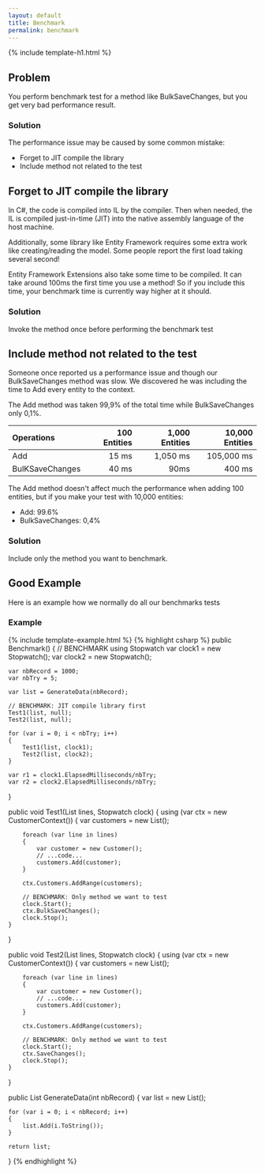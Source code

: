 ```yaml
---
layout: default
title: Benchmark
permalink: benchmark
---
```


{% include template-h1.html %}

## Problem
You perform benchmark test for a method like BulkSaveChanges, but you get very bad performance result.

### Solution
The performance issue may be caused by some common mistake:

- Forget to JIT compile the library
- Include method not related to the test



## Forget to JIT compile the library
In C#, the code is compiled into IL by the compiler. Then when needed, the IL is compiled just-in-time (JIT) into the native assembly language of the host machine.

Additionally, some library like Entity Framework requires some extra work like creating/reading the model. Some people report the first load taking several second!

Entity Framework Extensions also take some time to be compiled. It can take around 100ms the first time you use a method! So if you include this time, your benchmark time is currently way higher at it should.

### Solution
Invoke the method once before performing the benchmark test

## Include method not related to the test
Someone once reported us a performance issue and though our BulkSaveChanges method was slow. We discovered he was including the time to Add every entity to the context.

The Add method was taken 99,9% of the total time while BulkSaveChanges only 0,1%.


| Operations | 100 Entities | 1,000 Entities | 10,000 Entities |
| :--------- | -----------: | -------------: | --------------: |
| Add             | 15 ms        | 1,050 ms       | 105,000 ms      |
| BulKSaveChanges | 40 ms        | 90ms           | 400 ms     |


The Add method doesn't affect much the performance when adding 100 entities, but if you make your test with 10,000 entities:
 - Add: 99.6%
 - BulkSaveChanges: 0,4%

### Solution
Include only the method you want to benchmark.

## Good Example
Here is an example how we normally do all our benchmarks tests

### Example
{% include template-example.html %} 
{% highlight csharp %}
public Benchmark()
{
    // BENCHMARK using Stopwatch
    var clock1 = new Stopwatch();
    var clock2 = new Stopwatch();

    var nbRecord = 1000;
    var nbTry = 5;

    var list = GenerateData(nbRecord);

    // BENCHMARK: JIT compile library first
    Test1(list, null);
    Test2(list, null);
    
    for (var i = 0; i < nbTry; i++)
    {
        Test1(list, clock1);
        Test2(list, clock2);
    }

    var r1 = clock1.ElapsedMilliseconds/nbTry;
    var r2 = clock2.ElapsedMilliseconds/nbTry;
}

public void Test1(List<string> lines, Stopwatch clock)
{
    using (var ctx = new CustomerContext())
    {
        var customers = new List<Customer>();

        foreach (var line in lines)
        {
            var customer = new Customer();
            // ...code...
            customers.Add(customer);
        }

        ctx.Customers.AddRange(customers);

        // BENCHMARK: Only method we want to test
        clock.Start();
        ctx.BulkSaveChanges();
        clock.Stop();
    }
}

public void Test2(List<string> lines, Stopwatch clock)
{
    using (var ctx = new CustomerContext())
    {
        var customers = new List<Customer>();

        foreach (var line in lines)
        {
            var customer = new Customer();
            // ...code...
            customers.Add(customer);
        }

        ctx.Customers.AddRange(customers);

        // BENCHMARK: Only method we want to test
        clock.Start();
        ctx.SaveChanges();
        clock.Stop();
    }
}

public List<string> GenerateData(int nbRecord)
{
	var list = new List<string>();

	for (var i = 0; i < nbRecord; i++)
	{
		list.Add(i.ToString());
	}

	return list;
}
{% endhighlight %}

